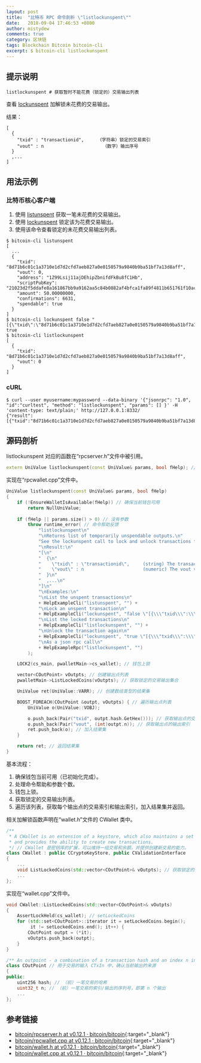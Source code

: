 ```yaml
---
layout: post
title:  "比特币 RPC 命令剖析 \"listlockunspent\""
date:   2018-09-04 17:46:53 +0800
author: mistydew
comments: true
category: 区块链
tags: Blockchain Bitcoin bitcoin-cli
excerpt: $ bitcoin-cli listlockunspent
---
```

## 提示说明

```shell
listlockunspent # 获取暂时不能花费（锁定的）交易输出列表
```

查看 [lockunspent](/blog/2018/09/bitcoin-rpc-command-lockunspent.html) 加解锁未花费的交易输出。

结果：
```shell
[
  {
    "txid" : "transactionid",     （字符串）锁定的交易索引
    "vout" : n                      （数字）输出序号
  }
  ,...
]
```

## 用法示例

### 比特币核心客户端

1. 使用 [listunspent](/blog/2018/06/bitcoin-rpc-command-listunspent.html) 获取一笔未花费的交易输出。<br>
2. 使用 [lockunspent](/blog/2018/06/bitcoin-rpc-command-lockunspent.html) 锁定该为花费交易输出。<br>
3. 使用该命令查看锁定的未花费交易输出列表。

```shell
$ bitcoin-cli listunspent
[
  ...
  {
    "txid": "8d71b6c01c1a3710e1d7d2cfd7aeb827a0e0150579a9840b9ba51bf7a13d8aff",
    "vout": 0,
    "address": "1Z99Lsij11ajDEhipZbnifdFkBu8fC1Hb",
    "scriptPubKey": "21023d2f5ddafe8a161867bb9a9162aa5c84b0882af4bfca1fa89f4811b651761f10ac",
    "amount": 50.00000000,
    "confirmations": 6631,
    "spendable": true
  }
]
$ bitcoin-cli lockunspent false "[{\"txid\":\"8d71b6c01c1a3710e1d7d2cfd7aeb827a0e0150579a9840b9ba51bf7a13d8aff\",\"vout\":0}]"
true
$ bitcoin-cli listlockunspent
[
  {
    "txid": "8d71b6c01c1a3710e1d7d2cfd7aeb827a0e0150579a9840b9ba51bf7a13d8aff",
    "vout": 0
  }
]
```

### cURL

```shell
$ curl --user myusername:mypassword --data-binary '{"jsonrpc": "1.0", "id":"curltest", "method": "listlockunspent", "params": [] }' -H 'content-type: text/plain;' http://127.0.0.1:8332/
{"result":[{"txid":"8d71b6c01c1a3710e1d7d2cfd7aeb827a0e0150579a9840b9ba51bf7a13d8aff","vout":0}],"error":null,"id":"curltest"}
```

## 源码剖析

listlockunspent 对应的函数在“rpcserver.h”文件中被引用。

```cpp
extern UniValue listlockunspent(const UniValue& params, bool fHelp); // 列出锁定的未花费交易输出
```

实现在“rpcwallet.cpp”文件中。

```cpp
UniValue listlockunspent(const UniValue& params, bool fHelp)
{
    if (!EnsureWalletIsAvailable(fHelp)) // 确保当前钱包可用
        return NullUniValue;
    
    if (fHelp || params.size() > 0) // 没有参数
        throw runtime_error( // 命令帮助反馈
            "listlockunspent\n"
            "\nReturns list of temporarily unspendable outputs.\n"
            "See the lockunspent call to lock and unlock transactions for spending.\n"
            "\nResult:\n"
            "[\n"
            "  {\n"
            "    \"txid\" : \"transactionid\",     (string) The transaction id locked\n"
            "    \"vout\" : n                      (numeric) The vout value\n"
            "  }\n"
            "  ,...\n"
            "]\n"
            "\nExamples:\n"
            "\nList the unspent transactions\n"
            + HelpExampleCli("listunspent", "") +
            "\nLock an unspent transaction\n"
            + HelpExampleCli("lockunspent", "false \"[{\\\"txid\\\":\\\"a08e6907dbbd3d809776dbfc5d82e371b764ed838b5655e72f463568df1aadf0\\\",\\\"vout\\\":1}]\"") +
            "\nList the locked transactions\n"
            + HelpExampleCli("listlockunspent", "") +
            "\nUnlock the transaction again\n"
            + HelpExampleCli("lockunspent", "true \"[{\\\"txid\\\":\\\"a08e6907dbbd3d809776dbfc5d82e371b764ed838b5655e72f463568df1aadf0\\\",\\\"vout\\\":1}]\"") +
            "\nAs a json rpc call\n"
            + HelpExampleRpc("listlockunspent", "")
        );

    LOCK2(cs_main, pwalletMain->cs_wallet); // 钱包上锁

    vector<COutPoint> vOutpts; // 创建输出点列表
    pwalletMain->ListLockedCoins(vOutpts); // 获取锁定的交易输出集合

    UniValue ret(UniValue::VARR); // 创建数组类型的结果集

    BOOST_FOREACH(COutPoint &outpt, vOutpts) { // 遍历输出点列表
        UniValue o(UniValue::VOBJ);

        o.push_back(Pair("txid", outpt.hash.GetHex())); // 获取输出点的交易索引
        o.push_back(Pair("vout", (int)outpt.n)); // 获取输出点的输出索引
        ret.push_back(o); // 加入结果集
    }

    return ret; // 返回结果集
}
```

基本流程：
1. 确保钱包当前可用（已初始化完成）。
2. 处理命令帮助和参数个数。
3. 钱包上锁。
4. 获取锁定的交易输出列表。
5. 遍历该列表，获取每个输出点的交易索引和输出索引，加入结果集并返回。

相关加解锁函数声明在“wallet.h”文件的 CWallet 类中。

```cpp
/** 
 * A CWallet is an extension of a keystore, which also maintains a set of transactions and balances,
 * and provides the ability to create new transactions.
 */ // CWallet 是密钥库的扩展，可以维持一组交易和余额，并提供创建新交易的能力。
class CWallet : public CCryptoKeyStore, public CValidationInterface
{
    ...
    void ListLockedCoins(std::vector<COutPoint>& vOutpts); // 获取锁定的交易输出集合
    ...
};
```

实现在“wallet.cpp”文件中。

```cpp
void CWallet::ListLockedCoins(std::vector<COutPoint>& vOutpts)
{
    AssertLockHeld(cs_wallet); // setLockedCoins
    for (std::set<COutPoint>::iterator it = setLockedCoins.begin();
         it != setLockedCoins.end(); it++) {
        COutPoint outpt = (*it);
        vOutpts.push_back(outpt);
    }
}
```

```cpp
/** An outpoint - a combination of a transaction hash and an index n into its vout */
class COutPoint // 用于交易的输入 CTxIn 中，确认当前输出的来源
{
public:
    uint256 hash; // （前）一笔交易的哈希
    uint32_t n; // （前）一笔交易的索引/输出的序列号，即第 n 个输出
    ...
};
```

## 参考链接

* [bitcoin/rpcserver.h at v0.12.1 · bitcoin/bitcoin](https://github.com/bitcoin/bitcoin/blob/v0.12.1/src/rpcserver.h){:target="_blank"}
* [bitcoin/rpcwallet.cpp at v0.12.1 · bitcoin/bitcoin](https://github.com/bitcoin/bitcoin/blob/v0.12.1/src/wallet/rpcwallet.cpp){:target="_blank"}
* [bitcoin/wallet.h at v0.12.1 · bitcoin/bitcoin](https://github.com/bitcoin/bitcoin/blob/v0.12.1/src/wallet/wallet.h){:target="_blank"}
* [bitcoin/wallet.cpp at v0.12.1 · bitcoin/bitcoin](https://github.com/bitcoin/bitcoin/blob/v0.12.1/src/wallet/wallet.cpp){:target="_blank"}
